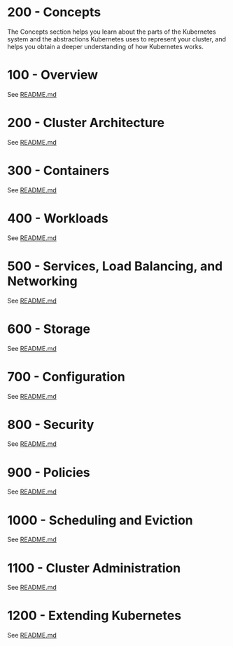 # 200 - Concepts

The Concepts section helps you learn about the parts of the Kubernetes system and the abstractions Kubernetes uses to represent your cluster, and helps you obtain a deeper understanding of how Kubernetes works.

# 100 - Overview
See [README.md](./100/README.md)

# 200 - Cluster Architecture
See [README.md](./200/README.md)

# 300 - Containers
See [README.md](./300/README.md)

# 400 - Workloads
See [README.md](./400/README.md)

# 500 - Services, Load Balancing, and Networking
See [README.md](./500/README.md)

# 600 - Storage
See [README.md](./600/README.md)

# 700 - Configuration
See [README.md](./700/README.md)

# 800  - Security
See [README.md](./800/README.md)

# 900 - Policies
See [README.md](./900/README.md)

# 1000  - Scheduling and Eviction
See [README.md](./1000/README.md)

# 1100 - Cluster Administration
See [README.md](./1100/README.md)

# 1200 - Extending Kubernetes
See [README.md](./1200/README.md)
